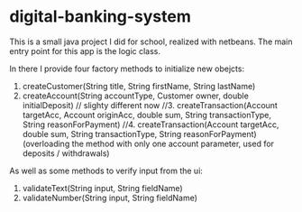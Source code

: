 # digital-banking-system

This is a small java project I did for school, realized with netbeans.
The main entry point for this app is the logic class.

In there I provide four factory methods to initialize new obejcts:

  1. createCustomer(String title, String firstName, String lastName)
  2. createAccount(String accountType, Customer owner, double initialDeposit)
  // slighty different now
  //3. createTransaction(Account targetAcc, Account originAcc, double sum, String transactionType, String reasonForPayment)
  //4. createTransaction(Account targetAcc, double sum, String transactionType, String reasonForPayment)
    (overloading the method with only one account parameter, used for deposits / withdrawals)
  
As well as some methods to verify input from the ui:

  1. validateText(String input, String fieldName)
  2. validateNumber(String input, String fieldName)
